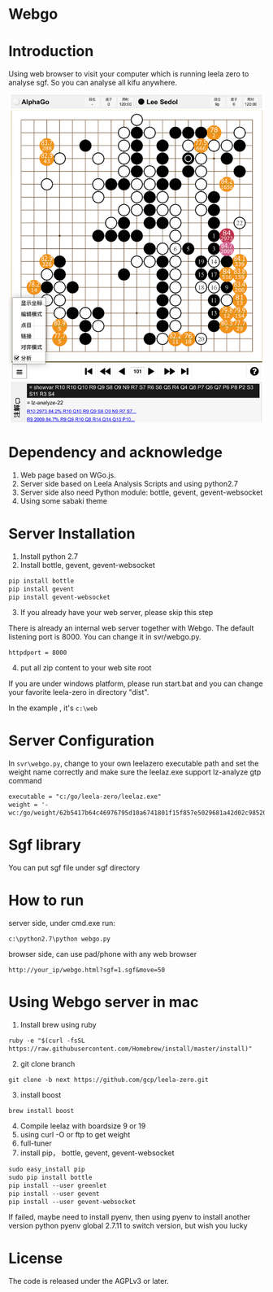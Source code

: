 # Webgo

# Introduction
Using web browser to visit your computer which is running leela zero to analyse sgf.
So you can analyse all kifu anywhere.

![screenshot](screenshot/chinese.PNG)

# Dependency and acknowledge
1. Web page based on WGo.js.
2. Server side based on Leela Analysis Scripts and using python2.7
3. Server side also need Python module: bottle, gevent, gevent-websocket
4. Using some sabaki theme

# Server Installation
1. Install python 2.7
2. Install bottle, gevent, gevent-websocket
```
pip install bottle
pip install gevent
pip install gevent-websocket
```
3. If you already have your web server, please skip this step

There is already an internal web server together with Webgo.
The default listening port is 8000.
You can change it in svr/webgo.py.
```
httpdport = 8000
```

4. put all zip content to your web site root

If you are under windows platform, please run start.bat and you can change your favorite leela-zero in directory "dist".

In the example , it's ```c:\web```

# Server Configuration
In ```svr\webgo.py```, change to your own leelazero executable path and set the weight name correctly and make sure the leelaz.exe support lz-analyze gtp command
```
executable = "c:/go/leela-zero/leelaz.exe"
weight = '-wc:/go/weight/62b5417b64c46976795d10a6741801f15f857e5029681a42d02c9852097df4b9.gz'
```

# Sgf library
You can put sgf file under sgf directory

# How to run
server side, under cmd.exe run:
```
c:\python2.7\python webgo.py
```

browser side, can use pad/phone with any web browser
```
http://your_ip/webgo.html?sgf=1.sgf&move=50
```

# Using Webgo server in mac
1. Install brew using ruby
```
ruby -e "$(curl -fsSL https://raw.githubusercontent.com/Homebrew/install/master/install)"
```
2. git clone branch
```
git clone -b next https://github.com/gcp/leela-zero.git
```
3. install boost
```
brew install boost
```
4. Compile leelaz with boardsize 9 or 19
5. using curl -O or ftp to get weight
6. full-tuner
7. install pip， bottle, gevent, gevent-websocket
```
sudo easy_install pip
sudo pip install bottle
pip install --user greenlet
pip install --user gevent
pip install --user gevent-websocket
```
If failed, maybe need to install pyenv, then using pyenv to install another version python
pyenv global 2.7.11 to switch version, but wish you lucky


# License

The code is released under the AGPLv3 or later.
